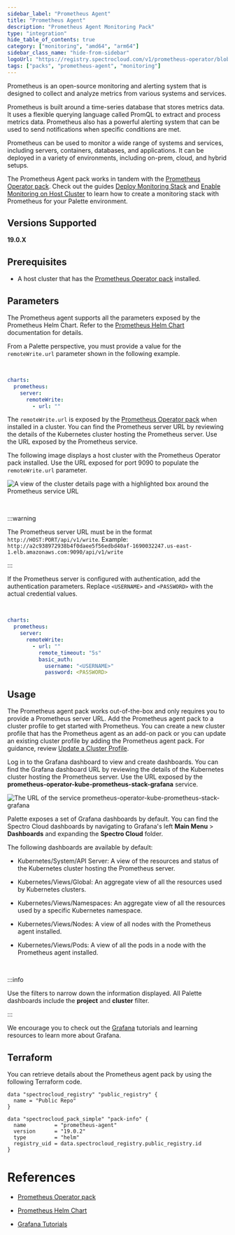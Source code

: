 ```yaml
---
sidebar_label: "Prometheus Agent"
title: "Prometheus Agent"
description: "Prometheus Agent Monitoring Pack"
type: "integration"
hide_table_of_contents: true
category: ["monitoring", "amd64", "arm64"]
sidebar_class_name: "hide-from-sidebar"
logoUrl: "https://registry.spectrocloud.com/v1/prometheus-operator/blobs/sha256:64589616d7f667e5f1d7e3c9a39e32c676e03518a318924e123738693e104ce0?type=image/png"
tags: ["packs", "prometheus-agent", "monitoring"]
---
```


Prometheus is an open-source monitoring and alerting system that is designed to collect and analyze metrics from various
systems and services.

Prometheus is built around a time-series database that stores metrics data. It uses a flexible querying language called
PromQL to extract and process metrics data. Prometheus also has a powerful alerting system that can be used to send
notifications when specific conditions are met.

Prometheus can be used to monitor a wide range of systems and services, including servers, containers, databases, and
applications. It can be deployed in a variety of environments, including on-prem, cloud, and hybrid setups.

The Prometheus Agent pack works in tandem with the [Prometheus Operator pack](prometheus-operator.md). Check out the
guides [Deploy Monitoring Stack](../clusters/cluster-management/monitoring/deploy-monitor-stack.md) and
[Enable Monitoring on Host Cluster](../clusters/cluster-management/monitoring/deploy-agent.md) to learn how to create a
monitoring stack with Prometheus for your Palette environment.

## Versions Supported

**19.0.X**

## Prerequisites

- A host cluster that has the [Prometheus Operator pack](prometheus-operator.md) installed.

## Parameters

The Prometheus agent supports all the parameters exposed by the Prometheus Helm Chart. Refer to the
[Prometheus Helm Chart](https://github.com/prometheus-community/helm-charts/tree/main/charts/prometheus#configuration)
documentation for details.

From a Palette perspective, you must provide a value for the `remoteWrite.url` parameter shown in the following example.

<br />

```yaml
charts:
  prometheus:
    server:
      remoteWrite:
        - url: ""
```

The `remoteWrite.url` is exposed by the [Prometheus Operator pack](prometheus-operator.md) when installed in a cluster.
You can find the Prometheus server URL by reviewing the details of the Kubernetes cluster hosting the Prometheus server.
Use the URL exposed by the Prometheus service.

The following image displays a host cluster with the Prometheus Operator pack installed. Use the URL exposed for port
9090 to populate the `remoteWrite.url` parameter.

![A view of the cluster details page with a highlighted box around the Prometheus service URL](/integrations_prometheus-agent_cluster-detail-view.png)

<br />

:::warning

The Prometheus server URL must be in the format `http://HOST:PORT/api/v1/write`. Example:
`http://a2c938972938b4f0daee5f56edbd40af-1690032247.us-east-1.elb.amazonaws.com:9090/api/v1/write`

:::

If the Prometheus server is configured with authentication, add the authentication parameters. Replace `<USERNAME>` and
`<PASSWORD>` with the actual credential values.

<br />

```yaml
charts:
  prometheus:
    server:
      remoteWrite:
        - url: ""
          remote_timeout: "5s"
          basic_auth:
            username: "<USERNAME>"
            password: <PASSWORD>
```

## Usage

The Prometheus agent pack works out-of-the-box and only requires you to provide a Prometheus server URL. Add the
Prometheus agent pack to a cluster profile to get started with Prometheus. You can create a new cluster profile that has
the Prometheus agent as an add-on pack or you can update an existing cluster profile by adding the Prometheus agent
pack. For guidance, review
[Update a Cluster Profile](../profiles/cluster-profiles/modify-cluster-profiles/update-cluster-profile.md).

Log in to the Grafana dashboard to view and create dashboards. You can find the Grafana dashboard URL by reviewing the
details of the Kubernetes cluster hosting the Prometheus server. Use the URL exposed by the
**prometheus-operator-kube-prometheus-stack-grafana** service.

![The URL of the service prometheus-operator-kube-prometheus-stack-grafana](/integrations_prometheus-agent_cluster-detail-view-grafana.png)

Palette exposes a set of Grafana dashboards by default. You can find the Spectro Cloud dashboards by navigating to
Grafana's left **Main Menu** > **Dashboards** and expanding the **Spectro Cloud** folder.

The following dashboards are available by default:

- Kubernetes/System/API Server: A view of the resources and status of the Kubernetes cluster hosting the Prometheus
  server.

- Kubernetes/Views/Global: An aggregate view of all the resources used by Kubernetes clusters.

- Kubernetes/Views/Namespaces: An aggregate view of all the resources used by a specific Kubernetes namespace.

- Kubernetes/Views/Nodes: A view of all nodes with the Prometheus agent installed.

- Kubernetes/Views/Pods: A view of all the pods in a node with the Prometheus agent installed.

<br />

:::info

Use the filters to narrow down the information displayed. All Palette dashboards include the **project** and **cluster**
filter.

:::

We encourage you to check out the [Grafana](https://grafana.com/tutorials/) tutorials and learning resources to learn
more about Grafana.

## Terraform

You can retrieve details about the Prometheus agent pack by using the following Terraform code.

```hcl
data "spectrocloud_registry" "public_registry" {
  name = "Public Repo"
}

data "spectrocloud_pack_simple" "pack-info" {
  name         = "prometheus-agent"
  version      = "19.0.2"
  type         = "helm"
  registry_uid = data.spectrocloud_registry.public_registry.id
}
```

# References

- [Prometheus Operator pack](prometheus-operator.md)

- [Prometheus Helm Chart](https://github.com/prometheus-community/helm-charts/tree/main/charts/prometheus#configuration)

- [Grafana Tutorials](https://grafana.com/tutorials/)
